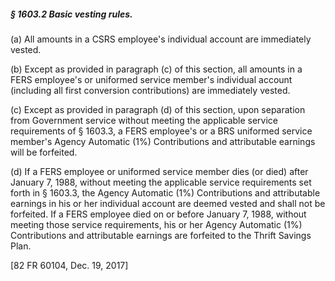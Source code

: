 ##### § 1603.2 Basic vesting rules. #####

(a) All amounts in a CSRS employee's individual account are immediately vested.

(b) Except as provided in paragraph (c) of this section, all amounts in a FERS employee's or uniformed service member's individual account (including all first conversion contributions) are immediately vested.

(c) Except as provided in paragraph (d) of this section, upon separation from Government service without meeting the applicable service requirements of § 1603.3, a FERS employee's or a BRS uniformed service member's Agency Automatic (1%) Contributions and attributable earnings will be forfeited.

(d) If a FERS employee or uniformed service member dies (or died) after January 7, 1988, without meeting the applicable service requirements set forth in § 1603.3, the Agency Automatic (1%) Contributions and attributable earnings in his or her individual account are deemed vested and shall not be forfeited. If a FERS employee died on or before January 7, 1988, without meeting those service requirements, his or her Agency Automatic (1%) Contributions and attributable earnings are forfeited to the Thrift Savings Plan.

[82 FR 60104, Dec. 19, 2017]